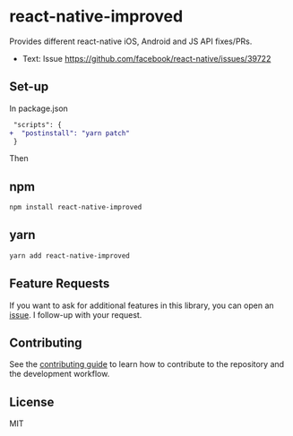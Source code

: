 # react-native-improved

Provides different react-native iOS, Android and JS API fixes/PRs.

- Text: Issue https://github.com/facebook/react-native/issues/39722

## Set-up

In package.json

```diff
 "scripts": {
+  "postinstall": "yarn patch"
 }
```

Then

## npm

```sh
npm install react-native-improved
```

## yarn

```sh
yarn add react-native-improved
```

## Feature Requests

If you want to ask for additional features in this library, you can open an [issue](https://github.com/fabriziobertoglio1987/react-native-improved/issues). I follow-up with your request.

## Contributing

See the [contributing guide](CONTRIBUTING.md) to learn how to contribute to the repository and the development workflow.

## License

MIT
